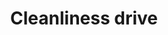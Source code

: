 ---
layout: event
title: Cleanliness drive
search: cleanliness
description: Zaariya conducts cleanliness drives where volunteers clean the campus and help increase awareness among the students about the importance of a clean campus.
---